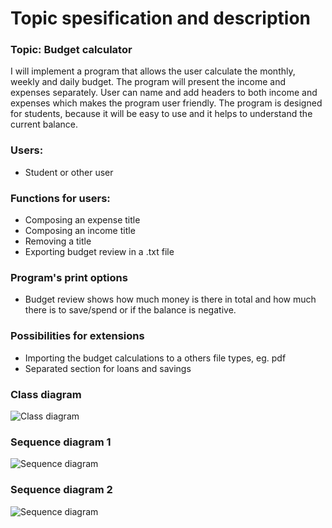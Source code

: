 # Topic spesification and description

### Topic: Budget calculator

I will implement a program that allows the user calculate the monthly, weekly and daily budget. The program will present the income and expenses separately. User can name and add headers to both income and expenses which makes the program user friendly. The program is designed for students, because it will be easy to use and it helps to understand the current balance.

### Users:

- Student or other user

### Functions for users:

- Composing an expense title
- Composing an income title
- Removing a title
- Exporting budget review in a .txt file

### Program's print options

- Budget review shows how much money is there in total and how much there is to save/spend or if the balance is negative.

### Possibilities for extensions

- Importing the budget calculations to a others file types, eg. pdf
- Separated section for loans and savings

### Class diagram

![Class diagram](/documentation/classDiagramWeek5.png)

### Sequence diagram 1

![Sequence diagram](/documentation/sequenceDiagram1.png)

### Sequence diagram 2

![Sequence diagram](/documentation/sequenceDiagram2.png)
